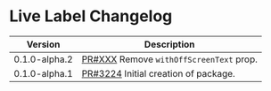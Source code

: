 # Live Label Changelog

<!-- prettier-ignore -->
| Version | Description |
|---------|-------------|
| 0.1.0-alpha.2 | [PR#XXX](https://github.com/bbc/psammead/pull/XXX) Remove `withOffScreenText` prop. |
| 0.1.0-alpha.1 | [PR#3224](https://github.com/bbc/psammead/pull/3224) Initial creation of package. |
